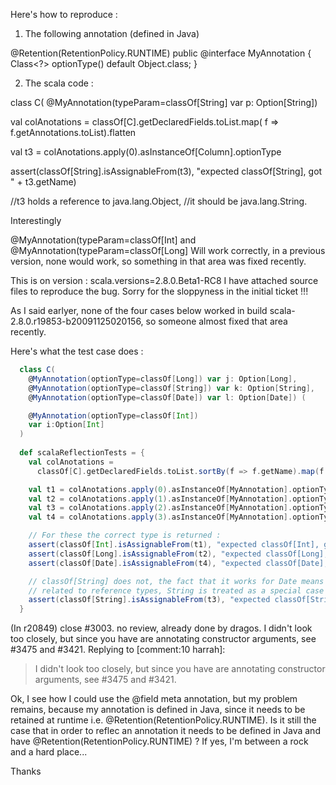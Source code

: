 Here's how to reproduce :

1) The following annotation (defined in Java)

@Retention(RetentionPolicy.RUNTIME)
public @interface MyAnnotation {
    Class<?> optionType() default Object.class;
}

2) The scala code :

class C(
 @MyAnnotation(typeParam=classOf[String] 
 var p: Option[String])


val colAnotations =
   classOf[C].getDeclaredFields.toList.map(
   f => f.getAnnotations.toList).flatten

val t3 = colAnotations.apply(0).asInstanceOf[Column].optionType

assert(classOf[String].isAssignableFrom(t3), 
  "expected classOf[String], got " + t3.getName)

//t3 holds a reference to java.lang.Object,
//it should be java.lang.String.

Interestingly 

@MyAnnotation(typeParam=classOf[Int] and
@MyAnnotation(typeParam=classOf[Long] 
Will work correctly, in a previous version,
none would work, so something in that area
was fixed recently.

This is on version : scala.versions=2.8.0.Beta1-RC8
I have attached source files to reproduce the bug.
Sorry for the sloppyness in the initial ticket !!!

As I said earlyer, none of the four cases below worked in
build scala-2.8.0.r19853-b20091125020156, so someone almost
fixed that area recently.

Here's what the test case does :

```scala
  class C(
    @MyAnnotation(optionType=classOf[Long]) var j: Option[Long],
    @MyAnnotation(optionType=classOf[String]) var k: Option[String],
    @MyAnnotation(optionType=classOf[Date]) var l: Option[Date]) (

    @MyAnnotation(optionType=classOf[Int])
    var i:Option[Int]
  )
    
  def scalaReflectionTests = {
    val colAnotations =
      classOf[C].getDeclaredFields.toList.sortBy(f => f.getName).map(f => f.getAnnotations.toList).flatten

    val t1 = colAnotations.apply(0).asInstanceOf[MyAnnotation].optionType
    val t2 = colAnotations.apply(1).asInstanceOf[MyAnnotation].optionType
    val t3 = colAnotations.apply(2).asInstanceOf[MyAnnotation].optionType
    val t4 = colAnotations.apply(3).asInstanceOf[MyAnnotation].optionType

    // For these the correct type is returned :
    assert(classOf[Int].isAssignableFrom(t1), "expected classOf[Int], got " + t1.getName)
    assert(classOf[Long].isAssignableFrom(t2), "expected classOf[Long], got " + t2.getName)
    assert(classOf[Date].isAssignableFrom(t4), "expected classOf[Date], got " + t4.getName)

    // classOf[String] does not, the fact that it works for Date means that it is not
    // related to reference types, String is treated as a special case somewhere. 
    assert(classOf[String].isAssignableFrom(t3), "expected classOf[String], got " + t3.getName)
  }
```
(In r20849) close #3003. no review, already done by dragos.
I didn't look too closely, but since you have are annotating constructor arguments, see #3475 and #3421.
Replying to [comment:10 harrah]:
> I didn't look too closely, but since you have are annotating constructor 
> arguments, see #3475 and #3421.

Ok, I see how I could use the @field meta annotation, but my problem
remains, because my annotation is defined in Java, since it needs
to be retained at runtime i.e. @Retention(RetentionPolicy.RUNTIME).
Is it still the case that in order to reflec an annotation it needs 
to be defined in Java and have @Retention(RetentionPolicy.RUNTIME) ?
If yes, I'm between a rock and a hard place...

Thanks
